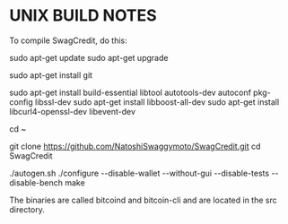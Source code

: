 UNIX BUILD NOTES
====================

To compile SwagCredit, do this:

sudo apt-get update
sudo apt-get upgrade

sudo apt-get install git

sudo apt-get install build-essential libtool autotools-dev autoconf pkg-config libssl-dev
sudo apt-get install libboost-all-dev
sudo apt-get install libcurl4-openssl-dev libevent-dev

cd ~

git clone https://github.com/NatoshiSwaggymoto/SwagCredit.git
cd SwagCredit

./autogen.sh
./configure --disable-wallet --without-gui --disable-tests --disable-bench
make

The binaries are called bitcoind and bitcoin-cli and are located in the src directory.


